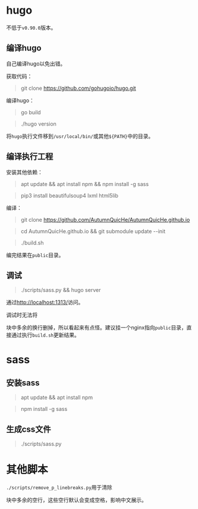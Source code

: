 # hugo

不低于`v0.90.0`版本。

## 编译hugo

自己编译hugo以免出错。

获取代码：
> git clone https://github.com/gohugoio/hugo.git

编译hugo：
> go build

> ./hugo version

将`hugo`执行文件移到`/usr/local/bin/`或其他`${PATH}`中的目录。

## 编译执行工程
安装其他依赖：
> apt update && apt install npm && npm install -g sass

> pip3 install beautifulsoup4 lxml html5lib

编译：
> git clone https://github.com/AutumnQuicHe/AutumnQuicHe.github.io

> cd AutumnQuicHe.github.io && git submodule update --init

> ./build.sh

编完结果在`public`目录。

## 调试
> ./scripts/sass.py && hugo server

通过[http://localhost:1313/](http://localhost:1313/)访问。

调试时无法将<p>块中多余的换行删掉，所以看起来有点怪。建议挂一个nginx指向`public`目录，直接通过执行`build.sh`更新结果。

# sass

## 安装sass

> apt update && apt install npm

> npm install -g sass

## 生成css文件
> ./scripts/sass.py

# 其他脚本

`./scripts/remove_p_linebreaks.py`用于清除<p>块中多余的空行，这些空行默认会变成空格，影响中文展示。
